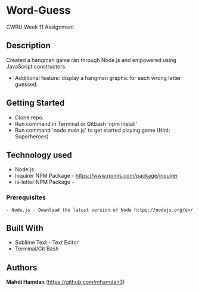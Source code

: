 # Word-Guess
CWRU Week 11 Assignment

## Description
Created a hangman game ran through Node.js and empowered using JavaScript constructors.
* Additional feature: display a hangman graphic for each wrong letter guessed.

## Getting Started
- Clone repo.
- Run command in Terminal or Gitbash 'npm install'
- Run command 'node main.js' to get started playing game (Hint: Superheroes)

## Technology used
- Node.js
- Inquirer NPM Package - https://www.npmjs.com/package/inquirer
- is-letter NPM Package -

### Prerequisites
```
- Node.js - Download the latest version of Node https://nodejs.org/en/
```

## Built With

* Sublime Text - Text Editor
* Terminal/Git Bash

## Authors

**Mahdi Hamdan** (https://github.com/mhamdan3)
